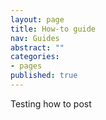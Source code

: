 ```yaml
---
layout: page
title: How-to guide
nav: Guides
abstract: ""
categories:
- pages
published: true
---
```


Testing how to post